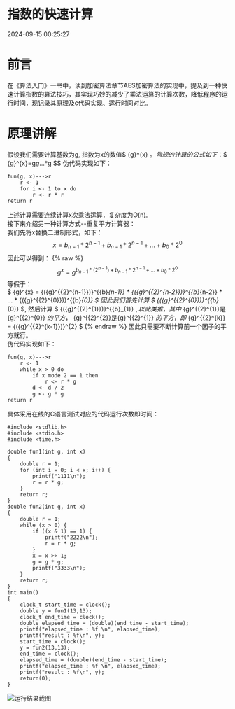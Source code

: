 # 指数的快速计算
2024-09-15 00:25:27

# 前言
在《算法入门》一书中，读到加密算法章节AES加密算法的实现中，提及到一种快速计算指数的算法技巧，其实现巧妙的减少了乘法运算的计算次数，降低程序的运行时间，现记录其原理及c代码实现、运行时间对比。
# 原理讲解
假设我们需要计算基数为g, 指数为x的数值$ {g}^{x} $。  
常规的计算的公式如下：$$ {g}^{x}=g*g*...*g $$
伪代码实现如下：  

```
fun(g, x)--->r
    r <- 1
    for i <- 1 to x do
        r <- r * r
return r
```
上述计算需要连续计算x次乘法运算，复杂度为O(n)。  
接下来介绍另一种计算方式--重复平方计算器：  
我们先将x替换二进制形式，如下：
$$ x = {b}_{n-1}*{2}^{n-1} + {b}_{n-1}*{2}^{n-1} + ... + {b}_{0}*{2}^{0} $$
因此可以得到：
{% raw %}
$$ {g}^{x} = {g}^{{b}_{n-1} * ({2}^{n-1}) + {b}_{n-1}*{2}^{n-1} + ... + {b}_{0}*{2}^{0}} $$
等假于：  
$ {g}^{x} = {({g}^{{2}^{n-1}})}^{{b}_{n-1}} * {({g}^{{2}^{n-2}})}^{{b}_{n-2}} * ... * {({g}^{{2}^{0}})}^{{b}_{0}} $
因此我们首先计算 $ {({g}^{{2}^{0}})}^{{b}_{0}} $,
然后计算 $ {({g}^{{2}^{1}})}^{{b}_{1}} $, 
以此类推，其中$ {g}^{{2}^{1}}是{g}^{{2}^{0}} $的平方，$ {g}^{{2}^{2}}是{g}^{{2}^{1}} $的平方，即$ {g}^{{2}^{k}} = {({g}^{{2}^{k-1}})}^{2} $
{% endraw %}
因此只需要不断计算前一个因子的平方就行。  
伪代码实现如下：  

```
fun(g, x)--->r
    r <- 1
    while x > 0 do
        if x mode 2 == 1 then
            r <- r * g
        d <- d / 2
        g <- g * g
return r
```
具体采用在线的C语言测试对应的代码运行次数即时间：  
```
#include <stdlib.h>
#include <stdio.h>
#include <time.h>

double fun1(int g, int x)
{
    double r = 1;
    for (int i = 0; i < x; i++) {
        printf("1111\n");
        r = r * g;
    }
    return r;
}
double fun2(int g, int x)
{
    double r = 1;
    while (x > 0) {
        if ((x & 1) == 1) {
            printf("2222\n");
            r = r * g;
        }
        x = x >> 1;
        g = g * g;
        printf("3333\n");
    }
    return r;
}
int main()
{
    clock_t start_time = clock();
    double y = fun1(13,13);
    clock_t end_time = clock();
    double elapsed_time = (double)(end_time - start_time);
    printf("elapsed_time : %f \n", elapsed_time);
    printf("result : %f\n", y);
    start_time = clock();
    y = fun2(13,13);
    end_time = clock();
    elapsed_time = (double)(end_time - start_time);
    printf("elapsed_time : %f \n", elapsed_time);
    printf("result : %f\n", y);
    return(0);
}
```
![运行结果截图](./WechatIMG1557.jpeg)
